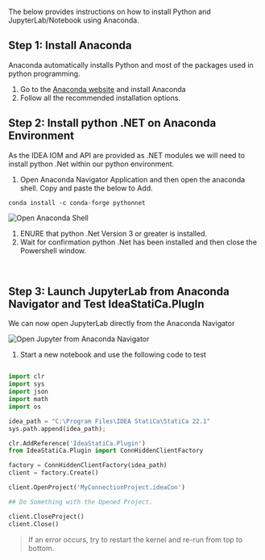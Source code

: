 The below provides instructions on how to install Python and JupyterLab/Notebook using Anaconda.

## Step 1: Install Anaconda 

Anaconda automatically installs Python and most of the packages used in python programming.
1. Go to the [Anaconda website](https://www.anaconda.com/products/distribution) and install Anaconda 
2. Follow all the recommended installation options.

## Step 2: Install python .NET on Anaconda Environment

As the IDEA IOM and API are provided as .NET modules we will need to install python .Net within our python environment.

1. Open Anaconda Navigator Application and then open the anaconda shell. Copy and paste the below to Add.

```
conda install -c conda-forge pythonnet
```
![Open Anaconda Shell](https://github.com/idea-statica/ideastatica-public/blob/main/docs/Images/wiki/anaconda_install_python_net.png)
1. ENURE that python .Net Version 3 or greater is installed.
2. Wait for confirmation python .Net has been installed and then close the Powershell window.
 
 
## Step 3: Launch JupyterLab from Anaconda Navigator and Test IdeaStatiCa.PlugIn

We can now open JupyterLab directly from the Anaconda Navigator

![Open Jupyter from Anaconda Navigator](https://github.com/idea-statica/ideastatica-public/blob/main/docs/Images/wiki/anaconda_open_juypterlab.png)

1. Start a new notebook and use the following code to test

```python

import clr
import sys
import json
import math
import os

idea_path = "C:\Program Files\IDEA StatiCa\StatiCa 22.1"
sys.path.append(idea_path);

clr.AddReference('IdeaStatiCa.Plugin')
from IdeaStatiCa.Plugin import ConnHiddenClientFactory

factory = ConnHiddenClientFactory(idea_path)
client = factory.Create()

client.OpenProject('MyConnectionProject.ideaCon')

## Do Something with the Opened Project.

client.CloseProject()
client.Close()

```
> If an error occurs, try to restart the kernel and re-run from top to bottom.
 
